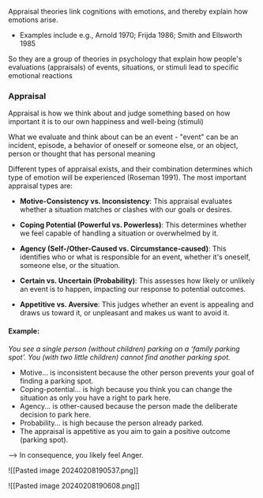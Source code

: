 Appraisal theories link cognitions with emotions, and thereby explain how emotions arise.
- Examples include e.g., Arnold 1970; Frijda 1986; Smith and Ellsworth 1985

So they are a group of theories in psychology that explain how people's evaluations (appraisals) of events, situations, or stimuli lead to specific emotional reactions


### Appraisal
Appraisal is how we think about and judge something based on how important it is to our own happiness and well-being (stimuli)

What we evaluate and think about can be an event - "event" can be an incident, episode, a behavior of oneself or someone else, or an object, person or thought that has personal meaning

Different types of appraisal exists, and their combination determines which type of emotion will be experienced (Roseman 1991). The most important appraisal types are:  
- **Motive-Consistency vs. Inconsistency**: This appraisal evaluates whether a situation matches or clashes with our goals or desires.

- **Coping Potential (Powerful vs. Powerless)**: This determines whether we feel capable of handling a situation or overwhelmed by it.

- **Agency (Self-/Other-Caused vs. Circumstance-caused)**: This identifies who or what is responsible for an event, whether it's oneself, someone else, or the situation.

- **Certain vs. Uncertain (Probability)**: This assesses how likely or unlikely an event is to happen, impacting our response to potential outcomes.

- **Appetitive vs. Aversive**: This judges whether an event is appealing and draws us toward it, or unpleasant and makes us want to avoid it.

#### Example:
*You see a single person (without children) parking on a ‘family parking spot’. You (with two little children) cannot find another parking spot.*  
- Motive... is inconsistent because the other person prevents your goal of finding a parking spot. 
- Coping-potential... is high because you think you can change the situation as only you have a right to park here.  
- Agency... is other-caused because the person made the deliberate decision to park here.  
- Probability... is high because the person already parked.  
- The appraisal is appetitive as you aim to gain a positive outcome (parking spot).  

--> In consequence, you likely feel Anger.




![[Pasted image 20240208190537.png]]

![[Pasted image 20240208190608.png]]

